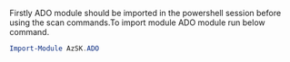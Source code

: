 Firstly ADO module should be imported in the powershell session before using the scan commands.To import module ADO module run below command.
```PowerShell
Import-Module AzSK.ADO
```

